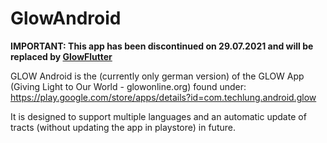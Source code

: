 # GlowAndroid

**IMPORTANT: This app has been discontinued on 29.07.2021 and will be replaced by [GlowFlutter](https://github.com/purposebakery/glowflutter)**

GLOW Android is the (currently only german version) of the GLOW App (Giving Light to Our World - glowonline.org) found under: https://play.google.com/store/apps/details?id=com.techlung.android.glow

It is designed to support multiple languages and an automatic update of tracts (without updating the app in playstore) in future.
